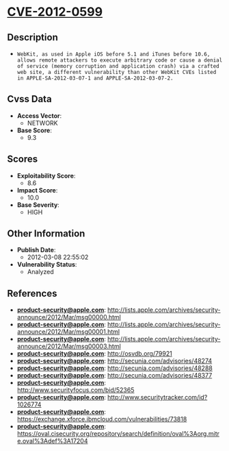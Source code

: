 
# [CVE-2012-0599](http://lists.apple.com/archives/security-announce/2012/Mar/msg00000.html)

## Description

- `WebKit, as used in Apple iOS before 5.1 and iTunes before 10.6, allows remote attackers to execute arbitrary code or cause a denial of service (memory corruption and application crash) via a crafted web site, a different vulnerability than other WebKit CVEs listed in APPLE-SA-2012-03-07-1 and APPLE-SA-2012-03-07-2.`

## Cvss Data

- **Access Vector**:
  - NETWORK
- **Base Score**:
  - 9.3

## Scores

- **Exploitability Score**:
  - 8.6
- **Impact Score**:
  - 10.0
- **Base Severity**:
  - HIGH

## Other Information

- **Publish Date**:
  - 2012-03-08 22:55:02
- **Vulnerability Status**:
  - Analyzed

## References

- **product-security@apple.com**: http://lists.apple.com/archives/security-announce/2012/Mar/msg00000.html
- **product-security@apple.com**: http://lists.apple.com/archives/security-announce/2012/Mar/msg00001.html
- **product-security@apple.com**: http://lists.apple.com/archives/security-announce/2012/Mar/msg00003.html
- **product-security@apple.com**: http://osvdb.org/79921
- **product-security@apple.com**: http://secunia.com/advisories/48274
- **product-security@apple.com**: http://secunia.com/advisories/48288
- **product-security@apple.com**: http://secunia.com/advisories/48377
- **product-security@apple.com**: http://www.securityfocus.com/bid/52365
- **product-security@apple.com**: http://www.securitytracker.com/id?1026774
- **product-security@apple.com**: https://exchange.xforce.ibmcloud.com/vulnerabilities/73818
- **product-security@apple.com**: https://oval.cisecurity.org/repository/search/definition/oval%3Aorg.mitre.oval%3Adef%3A17204
